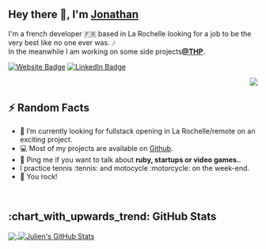 

<!--
**piwiit/piwiit** is a ✨ _special_ ✨ repository because its `README.md` (this file) appears on your GitHub profile.


-->
<h2> Hey there 👋, I'm <a href="https://jonathanbouillaux.herokuapp.com/">Jonathan</a></h2>

<p>I'm a french developer 🇫🇷 based in La Rochelle looking for a job to be the very best like no one ever was. 🎶 <br> In the meanwhile I am working on some side projects<strong><a href="https://www.thehackingproject.org/">@THP</a></strong>.</p>

<p><a href="https://jonathanbouillaux.herokuapp.com/"><img src="https://img.shields.io/badge/-jonathanbouillaux-4E69C8?style=flat-square&amp;labelColor=4E69C8&amp;logo=Brave&amp;link=https://stanleylim.me" alt="Website Badge"></a>
<a href="https://www.linkedin.com/in/jonathan-bouillaux-810b831a1/"><img src="https://img.shields.io/badge/-@jonathanbouillaux-0077B5?style=flat-square&amp;labelColor=0077B5&amp;logo=LinkedIn&amp;link=https://www.linkedin.com/in/serbis/" alt="LinkedIn Badge"></a></p>


<img align="right" src="https://media.giphy.com/media/XreQmk7ETCak0/giphy.gif" />
<br>
<h2>⚡️ Random Facts</h2>
<ul>
<li>🧭  I’m currently looking for fullstack opening in La Rochelle/remote on an exciting project.</li>
<li>💻  Most of my projects are available on <a href="https://jonathanbouillaux.herokuapp.com/">Github</a>.</li>
<li>💬  Ping me if you want to talk about <strong>ruby, startups or video games.</strong>.</li>
<li>  I practice tennis :tennis: and motocycle :motorcycle: on the week-end.</li>
<li>🤘  You rock!</li>
</ul>
<br>
<h2>:chart_with_upwards_trend: GitHub Stats</h2>


<a href="https://github.com/piwiit/piwiit">
  <img align="center" src="https://github-readme-stats.vercel.app/api/top-langs/?username=piwiit&theme=solarized-light" />
</a>
<a href="https://github.com/piwiit/piwiit">
  <img align="center" src="https://github-readme-stats.vercel.app/api?username=piwiit&show_icons=true&line_height=27&theme=solarized-light" alt="Julien's GitHub Stats" />
</a>
